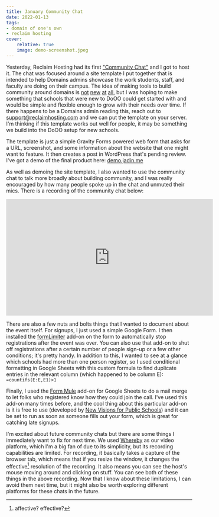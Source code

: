 ```yaml
---
title: January Community Chat
date: 2022-01-13
tags:
- domain of one's own
- reclaim hosting
cover:
    relative: true
    image: demo-screenshot.jpeg
---
```


Yesterday, Reclaim Hosting had its first ["Community Chat"](https://community.reclaimhosting.com/t/community-chat-jan-12-2022/4076/7) and I got to host it. The chat was focused around a site template I put together that is intended to help Domains admins showcase the work students, staff, and faculty are doing on their campus. The idea of making tools to build community around domains is [not](https://www.youtube.com/watch?v=hCYBxrFkR1A&list=PLpK5svzslv8qi8YZjqJqKS2hLEGwnUPF0&index=5) [new](https://drive.google.com/file/d/1zFYxpcjD4uHsUlvBXrwutNxljUPSHhly/view) [at](https://inspire.opened.ca/) [all](https://create.ou.edu/creaties/), but I was hoping to make something that schools that were new to DoOO could get started with and would be simple and flexible enough to grow with their needs over time. If there happens to be a Domains admin reading this, reach out to [support@reclaimhosting.com](mailto:support@reclaimhosting.com) and we can put the template on your server. I'm thinking if this template works out well for people, it may be something we build into the DoOO setup for new schools.

The template is just a simple Gravity Forms powered web form that asks for a URL, screenshot, and some information about the website that one might want to feature. It then creates a post in WordPress that's pending review. I've got a demo of the final product here: [demo.jadin.me](https://demo.jadin.me/community)

As well as demoing the site template, I also wanted to use the community chat to talk more broadly about building community, and I was really encouraged by how many people spoke up in the chat and unmuted their mics. There is a recording of the community chat below:

<iframe width="560" height="315" src="https://www.youtube.com/embed/jsb0qSIP3b4" title="YouTube video player" frameborder="0" allow="accelerometer; autoplay; clipboard-write; encrypted-media; gyroscope; picture-in-picture" allowfullscreen></iframe>

There are also a few nuts and bolts things that I wanted to document about the event itself. For signups, I just used a simple Google Form. I then installed the [formLimiter](https://workspace.google.com/marketplace/app/formlimiter/538161738778) add-on on the form to automatically stop registrations after the event was over. You can also use that add-on to shut off registrations after a certain number of people sign-up or a few other conditions; it's pretty handy. In addition to this, I wanted to see at a glance which schools had more than one person register, so I used conditional formatting in Google Sheets with this custom formula to find duplicate entries in the relevant column (which happened to be column E): `=countifs(E:E,E1)>1`  

Finally, I used the [Form Mule](https://workspace.google.com/marketplace/app/form_mule_email_merge_utility/968670674230) add-on for Google Sheets to do a mail merge to let folks who registered know how they could join the call. I've used this add-on many times before, and the cool thing about this particular add-on is it is free to use (developed by [New Visions for Public Schools](https://www.newvisions.org/pages/about-us)) and it can be set to run as soon as someone fills out your form, which is great for catching late signups. 

I'm excited about future community chats but there are some things I immediately want to fix for next time. We used [Whereby](https://whereby.com/) as our video platform, which I'm a big fan of due to its simplicity, but its recording capabilities are limited. For recording, it basically takes a capture of the browser tab, which means that if you resize the window, it changes the effective[^1] resolution of the recording. It also means you can see the host's mouse moving around and clicking on stuff. You can see both of these things in the above recording. Now that I know about these limitations, I can avoid them next time, but it might also be worth exploring different platforms for these chats in the future. 

[^1]: affective? effective?
